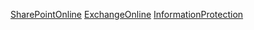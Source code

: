 [SharePointOnline](https://docs.microsoft.com/en-us/powershell/sharepoint/sharepoint-online/connect-sharepoint-online?view=sharepoint-ps)
[ExchangeOnline](https://docs.microsoft.com/en-us/powershell/exchange/exchange-online-powershell)
[InformationProtection](https://docs.microsoft.com/en-us/powershell/module/aipservice)